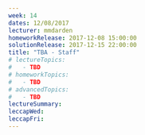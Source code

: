 ```yaml
---
week: 14
dates: 12/08/2017
lecturer: mmdarden
homeworkRelease: 2017-12-08 15:00:00
solutionRelease: 2017-12-15 22:00:00
title: "TBA - Staff"
# lectureTopics:
#   - TBD
# homeworkTopics:
#   - TBD
# advancedTopics:
#   - TBD
lectureSummary:
leccapWed:
leccapFri:
---
```

